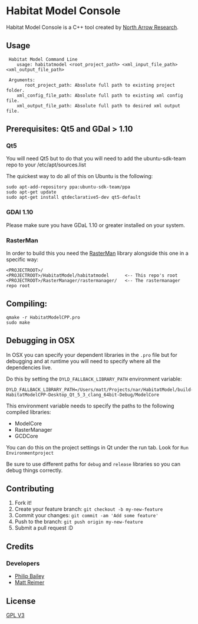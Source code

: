 # Habitat Model Console

Habitat Model Console is a C++ tool created by [North Arrow Research](http://northarrowresearch.com). 

## Usage

```
 Habitat Model Command Line
    usage: habitatmodel <root_project_path> <xml_input_file_path> <xml_output_file_path>

 Arguments:
       root_project_path: Absolute full path to existing project folder.
    xml_config_file_path: Absolute full path to existing xml config file.
    xml_output_file_path: Absolute full path to desired xml output file.

```

## Prerequisites: Qt5 and GDal > 1.10

### Qt5

You will need Qt5 but to do that you will need to add the ubuntu-sdk-team repo to your /etc/apt/sources.list

The quickest way to do all of this on Ubuntu is the following:

```
sudo apt-add-repository ppa:ubuntu-sdk-team/ppa
sudo apt-get update
sudo apt-get install qtdeclarative5-dev qt5-default
```

### GDAl 1.10

Please make sure you have GDaL 1.10 or greater installed on your system.

### RasterMan

In order to build this you need the [RasterMan](https://bitbucket.org/northarrowresearch/rasterman) library alongside this one in a specific way:


```
<PROJECTROOT>/
<PROJECTROOT>/HabitatModel/habitatmodel      <-- This repo's root
<PROJECTROOT>/RasterManager/rastermanager/   <-- The rastermanager repo root
```


## Compiling:

```
qmake -r HabitatModelCPP.pro
sudo make
```

## Debugging in OSX

In OSX you can specify your dependent libraries in the `.pro` file but for debugging and at runtime you will need to specify where all the dependencies live.

Do this by setting the `DYLD_FALLBACK_LIBRARY_PATH` environment variable:

```
DYLD_FALLBACK_LIBRARY_PATH=/Users/matt/Projects/nar/HabitatModel/build-HabitatModelCPP-Desktop_Qt_5_3_clang_64bit-Debug/ModelCore
```
This environment variable needs to specify the paths to the following compiled libraries:

* ModelCore
* RasterManager
* GCDCore

You can do this on the project settings in Qt under the run tab. Look for `Run Environmentproject`

Be sure to use different paths for `debug` and `release` libraries so you can debug things correctly.

## Contributing

1. Fork it!
2. Create your feature branch: `git checkout -b my-new-feature`
3. Commit your changes: `git commit -am 'Add some feature'`
4. Push to the branch: `git push origin my-new-feature`
5. Submit a pull request :D

## Credits

### Developers

* [Philip Bailey](https://github.com/philipbaileynar)
* [Matt Reimer](https://github.com/MattReimer)


## License

[GPL V3](LICENSE.txt)